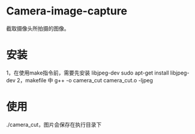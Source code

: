 # Camera-image-capture
截取摄像头所拍摄的图像。
# 安装
1，在使用make指令前，需要先安装 libjpeg-dev
sudo apt-get install libjpeg-dev
2，makefile 中
g++ -o camera_cut camera_cut.o -ljpeg
# 使用
./camera_cut，图片会保存在执行目录下
